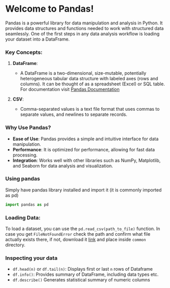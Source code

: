 # Welcome to Pandas!

Pandas is a powerful library for data manipulation and analysis in Python. 
It provides data structures and functions needed to work with structured data seamlessly. 
One of the first steps in any data analysis workflow is loading your dataset into a DataFrame.

### Key Concepts:

1. **DataFrame**:
   - A DataFrame is a two-dimensional, size-mutable, potentially heterogeneous tabular data structure with labeled axes 
   (rows and columns). It can be thought of as a spreadsheet (Excel) or SQL table. For documentation
    visit [Pandas Documentation](https://pandas.pydata.org/pandas-docs/stable/reference/api/pandas.DataFrame.html)

2. **CSV**:
   - Comma-separated values is a text file format that uses commas to separate values, and newlines to separate records.
   

### Why Use Pandas?

- **Ease of Use**: Pandas provides a simple and intuitive interface for data manipulation.
- **Performance**: It is optimized for performance, allowing for fast data processing.
- **Integration**: Works well with other libraries such as NumPy, Matplotlib, and Seaborn for data analysis and visualization.

### Using pandas

Simply have pandas library installed and import it (it is commonly imported as pd)
```python
import pandas as pd
```
### Loading Data:

To load a dataset, you can use the `pd.read_csv(path_to_file)` function. In case you get `FileNotFoundError`
check the path and confirm what file actually exists there, if not, download it [link](https://drive.google.com/drive/folders/18r0XtRXZe_ljb6NfgjUdgnuuINc42SFw)
and place inside `common` directory.

### Inspecting your data

- `df.head(n)` or `df.tail(n)`: Displays first or last `n` rows of Dataframe
- `df.info()`: Provides summary of DataFrame, including data types etc.
- `df.describe()` Generates statistical summary of numeric columns
